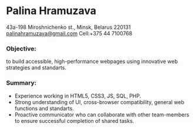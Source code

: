 # Palina Hramuzava
43a-198 Miroshnichenko st., Minsk, Belarus 220131
palinahramuzava@gmail.com
Cell:+375 44 7100768

### Objective:
to build accessible, high-performance webpages using innovative web strategies and standarts.


### Summary:
*	Experience working in HTML5, CSS3, JS, SQL, PHP.
*	Strong understanding of UI, cross-browser compatibility, general web functions and standarts.
*	Proactive communicator who can collaborate with other team-members to ensure successful completion of shared tasks.

